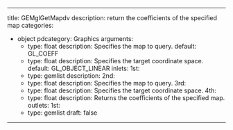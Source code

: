 
---
title: GEMglGetMapdv
description: return the coefficients of the specified map
categories:
  - object
pdcategory: Graphics
arguments:
    - type: float
      description: Specifies the map to query.
      default: GL_COEFF
    - type: float
      description: Specifies the target coordinate space.
      default: GL_OBJECT_LINEAR
inlets:
  1st:
    - type: gemlist
      description:
  2nd:
    - type: float
      description: Specifies the map to query.
  3rd:
    - type: float
      description: Specifies the target coordinate space.
  4th:
    - type: float
      description: Returns the coefficients of the specified map.
outlets:
  1st:
    - type: gemlist
draft: false
---

